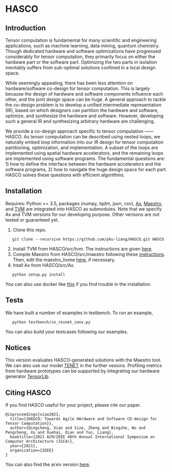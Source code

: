 # HASCO


## Introduction
Tensor computation is fundamental for many scientific and engineering applications, such as machine learning, data mining, quantum chemistry. Though dedicated hardware and software optimizations have progressed considerably for tensor computation, they primarily focus on either the hardware part or the software part. Optimizing the two parts in isolation inevitably suffers from sub-optimal solutions confined in a local design space. 

While seemingly appealing, there has been less attention on hardware/software co-design for tensor computation. This is largely because the design of hardware and software components influence each other, and the joint design space can be huge. A general approach to tackle the co-design problem is to develop a unified intermediate representation (IR), based on which designers can partition the hardware and software, optimize, and synthesize the hardware and software. However, developing such a general IR and synthesizing arbitrary hardware are challenging. 

We provide a co-design approach specific to tensor computation —— HASCO. As tensor computation can be described using nested loops, we naturally embed loop information into our IR design for tensor computation partitioning, optimization, and implementation. A subset of the loops are implemented using spatial hardware accelerators, and the remaining loops are implemented using software programs. The fundamental questions are: 1) how to define the interface between the hardware accelerators and the software programs, 2) how to navigate the huge design space for each part. HASCO solves these questions with efficient algorithms. 



## Installation

Requires: Python >= 3.5,
          packages (numpy, tqdm, json, csv),
          [Ax](https://github.com/facebook/Ax), [Maestro](https://github.com/maestro-project/maestro), and [TVM](https://github.com/apache/tvm) are integrated into HASCO as submodules. Note that we specify Ax and TVM versions for our developing purpose. Other verisons are not tested or guaranteed yet. 
          
1. Clone this repo. 
```
   git clone --recursive https://github.com/pku-liang/HASCO.git HASCO
```
   
2. Install TVM from HASCO/src/tvm. The instructions are given [here](https://tvm.apache.org/docs/install/from_source.html#install-from-source).
3. Compile Maestro from HASCO/src/maestro following these [instructions](http://maestro.ece.gatech.edu/docs/build/html/installation.html). Then, edit the maestro_home [here](https://github.com/pku-liang/HASCO/blob/81180f313ec288403db5061995382c28aff633e2/src/codesign/config.py#L11), if necessary.
4. Intall Ax from HASCO/src/Ax.
```
   python setup.py install
```
   
You can also use docker like [this](https://github.com/pku-liang/HASCO/issues/3#issuecomment-864657367) if you find trouble in the installation. 

## Tests

We have built a number of examples in testbench. To run an example, 
```
   python testbench/co_resnet_conv.py
```
   
You can also build your testcases following our examples. 


## Notices

This version evaluates HASCO-generated solutions with the Maestro tool. We can also use our model [TENET](https://github.com/pku-liang/TENET) in the further vesions. Profiling metrics from hardware prototypes can be supported by integrating our hardware generator [TensorLib](https://github.com/pku-liang/TensorLib). 


## Citing HASCO

If you find HASCO useful for your project, please cite our paper. 
```
@inproceedings{xiao2021,
  title={{HASCO: Towards Agile HArdware and Software CO-design for Tensor Computation}},
  author={Qingcheng, Xiao and Size, Zheng and Bingzhe, Wu and Pengcheng, Xu and Xuehai, Qian and Yun, Liang},
  booktitle={2021 ACM/IEEE 48th Annual International Symposium on Computer Architecture (ISCA)},
  year={2021},
  organization={IEEE}
}
```
You can also find the arxiv version [here](https://arxiv.org/abs/2105.01585). 
